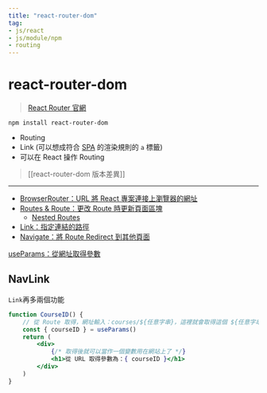 ```yaml
---
title: "react-router-dom"
tag: 
- js/react 
- js/module/npm
- routing 
---
```

# react-router-dom
>[React Router 官網](https://reactrouterdotcom.fly.dev/)

```shell
npm install react-router-dom
```

- Routing
- Link (可以想成符合 [SPA](SPA.md) 的渲染規則的 `a` 標籤)
- 可以在 React 操作 Routing

>[[react-router-dom 版本差異]]

---
- [BrowserRouter：URL 將 React 專案連接上瀏覽器的網址](BrowserRouter：URL%20將%20React%20專案連接上瀏覽器的網址.md)
- [Routes & Route：更改 Route 時更新頁面區塊](Routes%20&%20Route：更改%20Route%20時更新頁面區塊.md)
	- [Nested Routes](Nested%20Routes.md)
- [Link：指定連結的路徑](Link：指定連結的路徑.md)
- [Navigate：將 Route Redirect 到其他頁面](Navigate：將%20Route%20Redirect%20到其他頁面.md)

[useParams：從網址取得參數](useParams：從網址取得參數.md)

## NavLink
`Link`再多兩個功能
```jsx
function CourseID() {
	// 從 Route 取得，網址輸入：courses/${任意字串}，這裡就會取得這個 ${任意字串}
	const { courseID } = useParams()
	return (
		<div>
			{/* 取得後就可以當作一個變數用在網站上了 */}
			<h1>從 URL 取得參數為：{ courseID }</h1>
		</div>
	)
}
```
